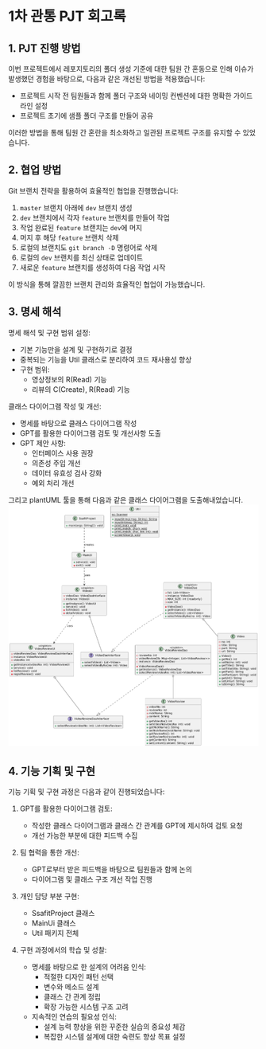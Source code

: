 # 1차 관통 PJT 회고록

## 1. PJT 진행 방법

이번 프로젝트에서 레포지토리의 폴더 생성 기준에 대한 팀원 간 혼동으로 인해 이슈가 발생했던 경험을 바탕으로, 다음과 같은 개선된 방법을 적용했습니다:

- 프로젝트 시작 전 팀원들과 함께 폴더 구조와 네이밍 컨벤션에 대한 명확한 가이드라인 설정
- 프로젝트 초기에 샘플 폴더 구조를 만들어 공유

이러한 방법을 통해 팀원 간 혼란을 최소화하고 일관된 프로젝트 구조를 유지할 수 있었습니다.

## 2. 협업 방법

Git 브랜치 전략을 활용하여 효율적인 협업을 진행했습니다:

1. `master` 브랜치 아래에 `dev` 브랜치 생성
2. `dev` 브랜치에서 각자 `feature` 브랜치를 만들어 작업
3. 작업 완료된 `feature` 브랜치는 `dev`에 머지
4. 머지 후 해당 `feature` 브랜치 삭제
5. 로컬의 브랜치도 `git branch -D` 명령어로 삭제
6. 로컬의 `dev` 브랜치를 최신 상태로 업데이트
7. 새로운 `feature` 브랜치를 생성하여 다음 작업 시작

이 방식을 통해 깔끔한 브랜치 관리와 효율적인 협업이 가능했습니다.

## 3. 명세 해석

명세 해석 및 구현 범위 설정:

- 기본 기능만을 설계 및 구현하기로 결정
- 중복되는 기능을 Util 클래스로 분리하여 코드 재사용성 향상
- 구현 범위:
  - 영상정보의 R(Read) 기능
  - 리뷰의 C(Create), R(Read) 기능

클래스 다이어그램 작성 및 개선:

- 명세를 바탕으로 클래스 다이어그램 작성
- GPT를 활용한 다이어그램 검토 및 개선사항 도출
- GPT 제안 사항:
  - 인터페이스 사용 권장
  - 의존성 주입 개선
  - 데이터 유효성 검사 강화
  - 예외 처리 개선

그리고 plantUML 툴을 통해 다음과 같은 클래스 다이어그램을 도출해내었습니다.
![diagram](./diagram.png)

## 4. 기능 기획 및 구현

기능 기획 및 구현 과정은 다음과 같이 진행되었습니다:

1. GPT를 활용한 다이어그램 검토:

   - 작성한 클래스 다이어그램과 클래스 간 관계를 GPT에 제시하여 검토 요청
   - 개선 가능한 부분에 대한 피드백 수집

2. 팀 협력을 통한 개선:

   - GPT로부터 받은 피드백을 바탕으로 팀원들과 함께 논의
   - 다이어그램 및 클래스 구조 개선 작업 진행

3. 개인 담당 부분 구현:

   - SsafitProject 클래스
   - MainUi 클래스
   - Util 패키지 전체

4. 구현 과정에서의 학습 및 성찰:
   - 명세를 바탕으로 한 설계의 어려움 인식:
     - 적절한 디자인 패턴 선택
     - 변수와 메소드 설계
     - 클래스 간 관계 정립
     - 확장 가능한 시스템 구조 고려
   - 지속적인 연습의 필요성 인식:
     - 설계 능력 향상을 위한 꾸준한 실습의 중요성 체감
     - 복잡한 시스템 설계에 대한 숙련도 향상 목표 설정
